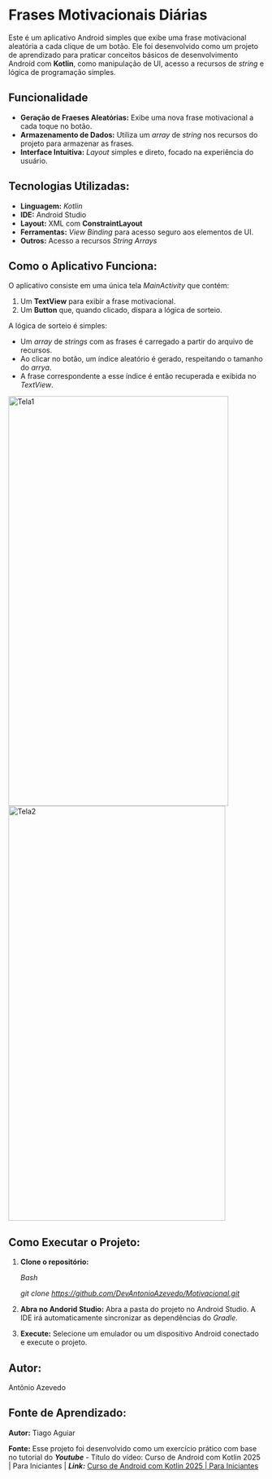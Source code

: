# Frases Motivacionais Diárias

Este é um aplicativo Android simples que exibe uma frase motivacional aleatória a cada clique de um botão. Ele foi desenvolvido como um projeto de aprendizado para praticar conceitos básicos de desenvolvimento Android com **Kotlin**, como manipulação de UI, acesso a recursos de _string_ e lógica de programação simples.

## **Funcionalidade**

- **Geração de Fraeses Aleatórias:** Exibe uma nova frase motivacional a cada toque no botão.
- **Armazenamento de Dados:** Utiliza um _array_ de _string_ nos recursos do projeto para armazenar as frases.
- **Interface Intuitiva:** _Layout_ simples e direto, focado na experiência do usuário.

## **Tecnologias Utilizadas:**

- **Linguagem:** _Kotlin_
- **IDE:** Android Studio
- **Layout:** XML com **ConstraintLayout**
- **Ferramentas:** _View Binding_ para acesso seguro aos elementos de UI.
- **Outros:** Acesso a recursos _String Arrays_

## **Como o Aplicativo Funciona:**

O aplicativo consiste em uma única tela _MainActivity_ que contém:
1. Um **TextView** para exibir a frase motivacional.
2. Um **Button** que, quando clicado, dispara a lógica de sorteio.

A lógica de sorteio é simples:
- Um _array_ de _strings_ com as frases é carregado a partir do arquivo de recursos.
- Ao clicar no botão, um índice aleatório é gerado, respeitando o tamanho do _arrya_.
- A frase correspondente a esse índice é então recuperada e exibida no _TextView_.

<img width="433" height="805" alt="Tela1" src="https://github.com/user-attachments/assets/bced63d4-e7ba-49d2-8408-59c567e283cf" />
<img width="427" height="815" alt="Tela2" src="https://github.com/user-attachments/assets/6a224d50-ba63-4ec1-a1dc-ee65e8baa786" />

## **Como Executar o Projeto:**
1. **Clone o repositório:**
   
   _Bash_
   
   _git clone https://github.com/DevAntonioAzevedo/Motivacional.git_
   
3. **Abra no Andorid Studio:** Abra a pasta do projeto no Android Studio. A IDE irá automaticamente sincronizar as dependências do _Gradle_.
4. **Execute:** Selecione um emulador ou um dispositivo Android conectado e execute o projeto.

## **Autor:**
Antônio Azevedo

## **Fonte de Aprendizado:**
**Autor:** Tiago Aguiar

**Fonte:** Esse projeto foi desenvolvido como um exercício prático com base no tutorial do _**Youtube**_ - Título do vídeo: Curso de Android com Kotlin 2025 | Para Iniciantes | _**Link:**_  <a href="http://www.youtube.com/watch?v=xCb-O3qVM5Y" target="_blank">Curso de Android com Kotlin 2025 | Para Iniciantes</a>
